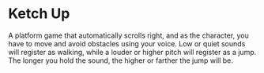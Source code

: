 # Ketch Up

A platform game that automatically scrolls right, and as the character, you have to move and avoid obstacles using your voice. Low or quiet sounds will register as walking, while a louder or higher pitch will register as a jump. The longer you hold the sound, the higher or farther the jump will be. 
